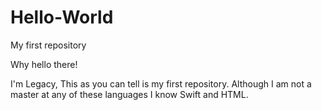 # Hello-World
My first repository

Why hello there!

I'm Legacy, This as you can tell is my first repository. 
Although I am not a master at any of these languages I know Swift and HTML.
